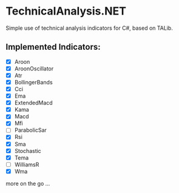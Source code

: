 # TechnicalAnalysis.NET
Simple use of technical analysis indicators for C#, based on TALib. 

## Implemented Indicators:
 - [x] Aroon
 - [x] AroonOscillator
 - [x] Atr 
 - [x] BollingerBands
 - [x] Cci
 - [x] Ema
 - [x] ExtendedMacd
 - [x] Kama
 - [x] Macd
 - [x] Mfi
 - [ ] ParabolicSar
 - [x] Rsi
 - [x] Sma
 - [x] Stochastic
 - [x] Tema
 - [ ] WilliamsR
 - [x] Wma
 
 more on the go ...
